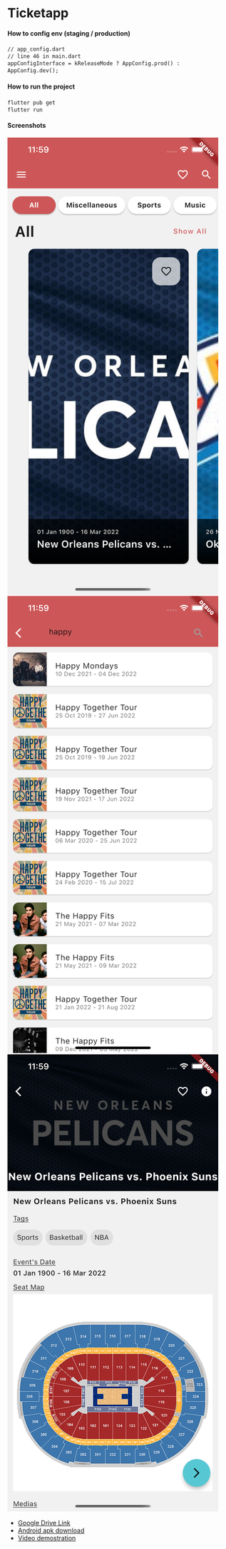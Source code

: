 # Ticketapp

#### How to config env (staging / production)
```
// app_config.dart
// line 46 in main.dart
appConfigInterface = kReleaseMode ? AppConfig.prod() : AppConfig.dev();
```

#### How to run the project
```
flutter pub get
flutter run
```

#### Screenshots
![Homepage](https://github.com/lulumeimei/event-app/blob/master/Screenshots/homepage.png?raw=true)
![Search Event Page](https://github.com/lulumeimei/event-app/blob/master/Screenshots/search.png?raw=true)
![Event Detail Page](https://github.com/lulumeimei/event-app/blob/master/Screenshots/detail.png?raw=true)

- [Google Drive Link](https://drive.google.com/drive/folders/1kVWSDuCLCPQkGYh73M3KqGsUfivNv2eg?usp=sharing)
- [Android apk download](https://drive.google.com/file/d/1Zn_kO352-z2tT8PlJGmpj58c-zX9gzVZ/view?usp=sharing)
- [Video demostration](https://drive.google.com/file/d/107PPbk3SDAiS7cMyIwNmqvfOTg6njk9h/view?usp=sharing)
